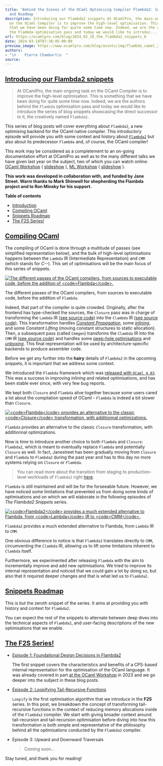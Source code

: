 ```yaml
---
title: 'Behind the Scenes of the OCaml Optimising Compiler Flambda2: Introduction
  and Roadmap '
description: Introducing our Flambda2 snippets At OCamlPro, the main ongoing task
  on the OCaml Compiler is to improve the high-level optimisation. This is something
  that we have been doing for quite some time now. Indeed, we are the authors behind
  the Flambda optimisation pass and today we would like to introduc...
url: https://ocamlpro.com/blog/2024_03_18_the_flambda2_snippets_0
date: 2024-03-18T07:38:05-00:00
preview_image: https://www.ocamlpro.com/blog/assets/img/flambda_camel_2023.png
authors:
- "\n    Pierre Chambart\n  "
source:
---
```


<p></p>
<h2>
<a class="anchor"></a><a href="https://ocamlpro.com/blog/feed#introduction" class="anchor-link">Introducing our Flambda2 snippets</a>
          </h2>
<blockquote>
<p>At OCamlPro, the main ongoing task on the OCaml Compiler is to improve the
high-level optimisation. This is something that we have been doing for quite
some time now. Indeed, we are the authors behind the <code>Flambda</code> optimisation
pass and today we would like to introduce the series of blog snippets
showcasing the direct successor to it, the creatively named <code>Flambda2</code>.</p>
</blockquote>
<p>This series of blog posts will cover everything about <code>Flambda2</code>, a
new optimising backend for the OCaml native compiler. This
introductory episode will provide you with some context and history
about <a href="https://github.com/ocaml-flambda/flambda-backend"><code>Flambda2</code></a>
but also about its predecessor <code>Flambda</code> and, of course, the OCaml
compiler!</p>
<p>This work may be considered as a completement to an on-going documentation
effort at OCamlPro as well as to the many different talks we have given last
year on the subject, two of which you can watch online: <a href="https://www.youtube.com/watch?v=eI5GBpT2Brs">OCaml Workshop</a> ( <a href="https://cambium.inria.fr/seminaires/transparents/20230626.Vincent.Laviron.pdf">slideshow</a> ), <a href="https://www.youtube.com/watch?v=PRb8tRfxX3s">ML
Workshop</a> ( <a href="https://cambium.inria.fr/seminaires/transparents/20230828.Vincent.Laviron.pdf">slideshow</a> ).</p>
<p><strong>This work was developed in collaboration with, and funded by Jane Street.
Warm thanks to Mark Shinwell for shepherding the Flambda project and to Ron
Minsky for his support.</strong></p>
<p></p><div>
<strong>Table of contents</strong>
<ul>
<li><a href="https://ocamlpro.com/blog/feed#introduction">Introduction</a>
</li>
<li><a href="https://ocamlpro.com/blog/feed#compiling">Compiling OCaml</a>
</li>
<li><a href="https://ocamlpro.com/blog/feed#roadmap">Snippets Roadmap</a>
</li>
<li><a href="https://ocamlpro.com/blog/feed#listing">The F2S Series!</a>

</li>
</ul>
<h2>
<a class="anchor"></a><a href="https://ocamlpro.com/blog/feed#compiling" class="anchor-link">Compiling OCaml</a>
          </h2>
<p>The compiling of OCaml is done through a multitude of passes (see simplified
representation below), and the bulk of high-level optimisations happens between
the <code>Lambda</code> IR (Intermediate Representation) and <code>CMM</code> (which stands
for <em>C--</em>). This set of optimisations will be the main focus of this series of
snippets.</p>
<p>
</p><div class="figure">
  <p>
    <a href="https://ocamlpro.com/blog/assets/img/flambda2_snippets_ep0_figure3_1.png">
      <img src="https://ocamlpro.com/blog/assets/img/flambda2_snippets_ep0_figure3_1.png" alt="The different passes of the OCaml compilers, from sources to executable code, before the addition of &lt;code&gt;Flambda&lt;/code&gt;."/>
    </a>
    </p><div class="caption">
      The different passes of the OCaml compilers, from sources to executable code, before the addition of <code>Flambda</code>.
    </div>
  
</div>

<p>Indeed, that part of the compiler is quite crowded. Originally, after
the frontend has type-checked the sources, the <code>Closure</code> pass was in
charge of transforming the <code>Lambda</code> IR <a href="https://github.com/ocaml/ocaml/blob/34cf5aafcedc2f7895c7f5f0ac27c7e58e4f4adf/lambda/lambda.mli#L279">(see source
code)</a>
into the <code>Clambda</code> IR <a href="https://github.com/ocaml/ocaml/blob/cce52acc7c7903e92078e9fe40745e11a1b944f0/middle_end/clambda.mli#L57">(see source
code)</a>.
This transformation handles <a href="https://en.wikipedia.org/wiki/Constant_folding"><em>Constant
Propagation</em></a>, some
<a href="https://en.wikipedia.org/wiki/Inline_expansion"><em>inlining</em></a>, and some
<em>Constant Lifting</em> (moving constant structures to static
allocation). Then, a subsequent pass (called <code>Cmmgen</code>) transforms the
<code>Clambda</code> IR into the <code>CMM</code> IR <a href="https://github.com/ocaml/ocaml/blob/cce52acc7c7903e92078e9fe40745e11a1b944f0/asmcomp/cmm.mli#L168">(see source
code)</a>
and handles some <a href="https://en.wikipedia.org/wiki/Peephole_optimization">peep-hole
optimisations</a> and
<a href="https://en.wikipedia.org/wiki/Boxing_(computer_science)"><em>unboxing</em></a>. This final representation will be used by architecture-specific
backends to produce assembler code.</p>
<p>Before we get any further into the <strong>hairy</strong> details of <code>Flambda2</code> in the
upcoming snippets, it is important that we address some context.</p>
<p>We introduced the <code>Flambda</code> framework which was <a href="https://blog.janestreet.com/flambda/">released with <code>OCaml 4.03</code></a>. This was a success in improving
<em>inlining</em> and related optimisations, and has been stable ever since,
with very few bug reports.</p>
<p>We kept both <code>Closure</code> and <code>Flambda</code> alive together because some users cared a
lot about the compilation speed of OCaml - <code>Flambda</code> is indeed a bit slower
than <code>Closure</code>.</p>
<p>
</p><div class="figure">
  <p>
    <a href="https://ocamlpro.com/blog/assets/img/flambda2_snippets_ep0_figure3_2.png">
      <img src="https://ocamlpro.com/blog/assets/img/flambda2_snippets_ep0_figure3_2.png" alt="&lt;code&gt;Flambda&lt;/code&gt; provides an alternative to the classic &lt;code&gt;Closure&lt;/code&gt; transformation, with additionnal optimizations."/>
    </a>
    </p><div class="caption">
      <code>Flambda</code> provides an alternative to the classic <code>Closure</code> transformation, with additionnal optimizations.
    </div>
  
</div>

<p>Now is time to introduce another choice to both <code>Flambda</code> and <code>Closure</code>:
<code>Flambda2</code>, which is meant to eventually replace <code>Flambda</code> and potentially
<code>Closure</code> as well. In fact, Janestreet has been gradually moving from <code>Closure</code>
and <code>Flambda</code> to <code>Flambda2</code> during the past year and has to this day no more
systems relying on <code>Closure</code> or <code>Flambda</code>.</p>
<blockquote>
<p>You can read more about the transition from staging to production-level
workloads of <code>Flambda2</code> right <a href="https://ocamlpro.com/blog/2023_06_30_2022_at_ocamlpro/#flambda">here</a>.</p>
</blockquote>
<p><code>Flambda</code> is still maintained and will be for the forseeable future. However,
we have noticed some limitations that prevented us from doing some kinds of
optimisations and on which we will elaborate in the following episodes of <em>The
Flambda2 Snippets</em> series.</p>
<p>
</p><div class="figure">
  <p>
    <a href="https://ocamlpro.com/blog/assets/img/flambda2_snippets_ep0_figure3.png">
      <img src="https://ocamlpro.com/blog/assets/img/flambda2_snippets_ep0_figure3.png" alt="&lt;code&gt;Flambda2&lt;/code&gt; provides a much extended alternative to Flambda, from &lt;code&gt;Lambda&lt;/code&gt; IR to &lt;code&gt;CMM&lt;/code&gt;."/>
    </a>
    </p><div class="caption">
      <code>Flambda2</code> provides a much extended alternative to Flambda, from <code>Lambda</code> IR to <code>CMM</code>.
    </div>
  
</div>

<p>One obvious difference to notice is that <code>Flambda2</code> translates directly to <code>CMM</code>,
circumventing the <code>Clambda</code> IR, allowing us to lift some limitations inherent
to <code>Clambda</code> itself.</p>
<p>Furthermore, we experimented after releasing <code>Flambda</code> with the aim to
incrementally improve and add new optimisations. We tried to improve its
internal representation and noticed that we could gain a lot by doing so, but
also that it required deeper changes and that is what led us to <code>Flambda2</code>.</p>
<h2>
<a class="anchor"></a><a href="https://ocamlpro.com/blog/feed#roadmap" class="anchor-link">Snippets Roadmap</a>
          </h2>
<p>This is but the zeroth snippet of the series. It aims at providing you with
history and context for <code>Flambda2</code>.</p>
<p>You can expect the rest of the snippets to alternate between deep dives into the
technical aspects of <code>Flambda2</code>, and user-facing descriptions of the new
optimisations that we enable.</p>
<h2>
<a class="anchor"></a><a href="https://ocamlpro.com/blog/feed#listing" class="anchor-link">The F2S Series!</a>
          </h2>
<ul>
<li>
<p><a href="https://ocamlpro.com/blog/2024_01_31_the_flambda2_snippets_1">Episode 1: Foundational Design Decisions in Flambda2</a></p>
<p>The first snippet covers the characteristics and benefits of a CPS-based
internal representation for the optimisation of the OCaml language. It was
already covered in part <a href="https://icfp23.sigplan.org/details/ocaml-2023-papers/8/Efficient-OCaml-compilation-with-Flambda-2">at the OCaml
Workshop</a>
in 2023 and we go deeper into the subject in these blog posts.</p>
</li>
<li>
<p><a href="https://ocamlpro.com/blog/2024_05_07_the_flambda2_snippets_2">Episode 2: Loopifying Tail-Recursive Functions</a></p>
<p><code>Loopify</code> is the first optimisation algorithm that we introduce in the <strong>F2S</strong>
series. In this post, we breakdown the concept of transforming tail-recursive
functions in the context of reducing memory allocations inside of the
<code>Flambda2</code> compiler. We start with giving broader context around
tail-recursion and tail-recursion optimisation before diving into how this
transformation is both simple and representative of the philosophy behind all
the optimisations conducted by the <code>Flambda2</code> compiler.</p>
</li>
<li>
<p>Episode 3: Upward and Downward Traversals</p>
<blockquote>
<p>Coming soon...</p>
</blockquote>
</li>
</ul>
<p>Stay tuned, and thank you for reading!</p>
</div>
